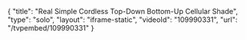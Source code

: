 {
    "title": "Real Simple Cordless Top-Down Bottom-Up Cellular Shade",
    "type": "solo",
    "layout": "iframe-static",
    "videoId": "109990331",
    "url": "\/tvpembed\/109990331"
}